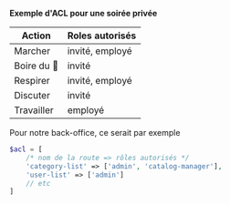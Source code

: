 **Exemple d'ACL pour une soirée privée**

| Action | Roles autorisés |
|--|--|
| Marcher | invité, employé |
| Boire du :champagne: | invité |
| Respirer | invité, employé |
| Discuter | invité |
| Travailler | employé |


Pour notre back-office, ce serait par exemple

```php
$acl = [
    /* nom de la route => rôles autorisés */
    'category-list' => ['admin', 'catalog-manager'],
    'user-list' => ['admin']
    // etc
]
```